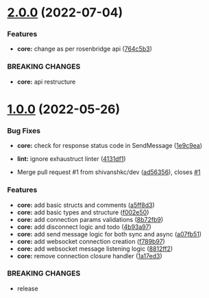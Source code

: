 # [2.0.0](https://github.com/shivanshkc/rosenbridge-go-client/compare/v1.0.0...v2.0.0) (2022-07-04)


### Features

* **core:** change as per rosenbridge api ([764c5b3](https://github.com/shivanshkc/rosenbridge-go-client/commit/764c5b3a09035542323a31ef3e4eff725a009640))


### BREAKING CHANGES

* **core:** api restructure

# [1.0.0](https://github.com/shivanshkc/rosenbridge-go-client/compare/v0.1.0...v1.0.0) (2022-05-26)


### Bug Fixes

* **core:** check for response status code in SendMessage ([1e9c9ea](https://github.com/shivanshkc/rosenbridge-go-client/commit/1e9c9ea49f95e1db6609552ec40ff4743b6fcf7f))
* **lint:** ignore exhaustruct linter ([4131df1](https://github.com/shivanshkc/rosenbridge-go-client/commit/4131df1493114c2642884b23c0c575744dc00944))


* Merge pull request #1 from shivanshkc/dev ([ad56356](https://github.com/shivanshkc/rosenbridge-go-client/commit/ad56356fba22c60a32af796f2badc3826f9c0ca0)), closes [#1](https://github.com/shivanshkc/rosenbridge-go-client/issues/1)


### Features

* **core:** add basic structs and comments ([a5ff8d3](https://github.com/shivanshkc/rosenbridge-go-client/commit/a5ff8d303776417513c973f8b0d177805899f24e))
* **core:** add basic types and structure ([f002e50](https://github.com/shivanshkc/rosenbridge-go-client/commit/f002e50efdc70aea3186efb3d20d4142f6385335))
* **core:** add connection params validations ([8b72fb9](https://github.com/shivanshkc/rosenbridge-go-client/commit/8b72fb9ba86cd33deaa893d1b4a3e9633e55c369))
* **core:** add disconnect logic and todo ([4b93a97](https://github.com/shivanshkc/rosenbridge-go-client/commit/4b93a973e503d655dd3921384a9099435d784538))
* **core:** add send message logic for both sync and async ([a07fb51](https://github.com/shivanshkc/rosenbridge-go-client/commit/a07fb5157bfdc8cc8cf69873274df58d63e16e63))
* **core:** add websocket connection creation ([f789b97](https://github.com/shivanshkc/rosenbridge-go-client/commit/f789b97f2dc49d898210c01178716a9428de17ee))
* **core:** add websocket message listening logic ([8812ff2](https://github.com/shivanshkc/rosenbridge-go-client/commit/8812ff2a38f0afc74f862a60494ecab8899d6217))
* **core:** remove connection closure handler ([1a17ed3](https://github.com/shivanshkc/rosenbridge-go-client/commit/1a17ed3927e1c74def9e8c1961cf27ec58d34375))


### BREAKING CHANGES

* release
